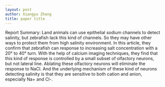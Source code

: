 ```yaml
---
layout: post
author: Xiangyu Zhang
title: paper title
---
```


Report Summary:
Land animals can use epithelial sodium channels to detect salinity, but zebrafish lack this kind of channels. So they may have other ways to protect them from high salinity environment. In this article, they confirm that zebrafish can response to increasing salt concentration with a 20° to 40° turn. With the help of calcium imaging techniques, they find that this kind of response is controlled by a small subset of olfactory neurons, but not lateral line. Ablating these olfactory neurons will eliminate the response to NaCl. And the underlying mechanism of these kind of neurons detecting salinity is that they are sensitive to both cation and anion, especially Na+ and Cl-.
